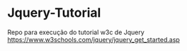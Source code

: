 # Jquery-Tutorial
Repo para execução do tutorial w3c de Jquery
https://www.w3schools.com/jquery/jquery_get_started.asp
